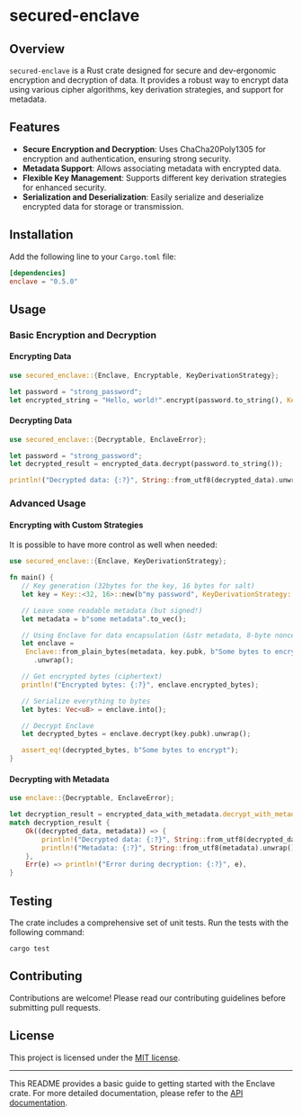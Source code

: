 # secured-enclave

## Overview

`secured-enclave` is a Rust crate designed for secure and dev-ergonomic encryption and decryption of data. It provides a robust way to encrypt data using various cipher algorithms, key derivation strategies, and support for metadata.

## Features

- **Secure Encryption and Decryption**: Uses ChaCha20Poly1305 for encryption and authentication, ensuring strong security.
- **Metadata Support**: Allows associating metadata with encrypted data.
- **Flexible Key Management**: Supports different key derivation strategies for enhanced security.
- **Serialization and Deserialization**: Easily serialize and deserialize encrypted data for storage or transmission.

## Installation

Add the following line to your `Cargo.toml` file:

```toml
[dependencies]
enclave = "0.5.0"
```

## Usage

### Basic Encryption and Decryption

#### Encrypting Data

```rust
use secured_enclave::{Enclave, Encryptable, KeyDerivationStrategy};

let password = "strong_password";
let encrypted_string = "Hello, world!".encrypt(password.to_string(), KeyDerivationStrategy::default());
```

#### Decrypting Data

```rust
use secured_enclave::{Decryptable, EnclaveError};

let password = "strong_password";
let decrypted_result = encrypted_data.decrypt(password.to_string());

println!("Decrypted data: {:?}", String::from_utf8(decrypted_data).unwrap())
```

### Advanced Usage

#### Encrypting with Custom Strategies

It is possible to have more control as well when needed:

```rust
use secured_enclave::{Enclave, KeyDerivationStrategy};

fn main() {
   // Key generation (32bytes for the key, 16 bytes for salt)
   let key = Key::<32, 16>::new(b"my password", KeyDerivationStrategy::PBKDF2(900_000)); // 900K iterations

   // Leave some readable metadata (but signed!)
   let metadata = b"some metadata".to_vec();

   // Using Enclave for data encapsulation (&str metadata, 8-byte nonce)
   let enclave =
    Enclave::from_plain_bytes(metadata, key.pubk, b"Some bytes to encrypt".to_vec())
      .unwrap();

   // Get encrypted bytes (ciphertext)
   println!("Encrypted bytes: {:?}", enclave.encrypted_bytes);

   // Serialize everything to bytes
   let bytes: Vec<u8> = enclave.into();

   // Decrypt Enclave
   let decrypted_bytes = enclave.decrypt(key.pubk).unwrap();

   assert_eq!(decrypted_bytes, b"Some bytes to encrypt");
}
```

#### Decrypting with Metadata

```rust
use enclave::{Decryptable, EnclaveError};

let decryption_result = encrypted_data_with_metadata.decrypt_with_metadata::<Vec<u8>>(key);
match decryption_result {
    Ok((decrypted_data, metadata)) => {
        println!("Decrypted data: {:?}", String::from_utf8(decrypted_data).unwrap());
        println!("Metadata: {:?}", String::from_utf8(metadata).unwrap());
    },
    Err(e) => println!("Error during decryption: {:?}", e),
}
```

## Testing

The crate includes a comprehensive set of unit tests. Run the tests with the following command:

```shell
cargo test
```

## Contributing

Contributions are welcome! Please read our contributing guidelines before submitting pull requests.

## License

This project is licensed under the [MIT license](LICENSE).

---

This README provides a basic guide to getting started with the Enclave crate. For more detailed documentation, please refer to the [API documentation](https://docs.rs/secured-enclave/).
